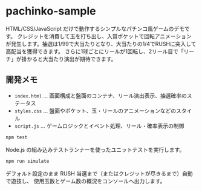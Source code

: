 # pachinko-sample

HTML/CSS/JavaScript だけで動作するシンプルなパチンコ風ゲームのデモです。
クレジットを消費して玉を打ち出し、入賞ポケットで回転アニメーションが発生します。抽選は1/99で大当たりとなり、大当たりの1/4でRUSHに突入して高配当を獲得できます。
さらに1球ごとにリールが1回転し、2リール目で「リーチ」が掛かると大当たり演出が期待できます。

## 開発メモ

- `index.html` … 画面構成と盤面のコンテナ、リール演出表示、抽選確率のステータス
- `styles.css` … 盤面やポケット、玉・リールのアニメーションなどのスタイル
- `script.js` … ゲームロジックとイベント処理、リール・確率表示の制御

```bash
npm test
```

Node.js の組み込みテストランナーを使ったユニットテストを実行します。

```bash
npm run simulate
```

デフォルト設定のまま RUSH 当選まで（またはクレジットが尽きるまで）自動で遊技し、
使用玉数とゲーム数の概況をコンソールへ出力します。

